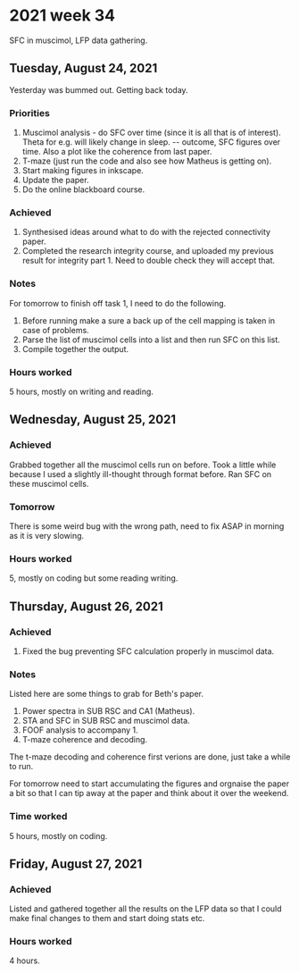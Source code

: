 # 2021 week 34

SFC in muscimol, LFP data gathering.

## Tuesday, August 24, 2021

Yesterday was bummed out. Getting back today.

### Priorities

1. Muscimol analysis - do SFC over time (since it is all that is of interest). Theta for e.g. will likely change in sleep. -- outcome, SFC figures over time. Also a plot like the coherence from last paper.
2. T-maze (just run the code and also see how Matheus is getting on).
3. Start making figures in inkscape.
4. Update the paper.
5. Do the online blackboard course.

### Achieved

1. Synthesised ideas around what to do with the rejected connectivity paper.
2. Completed the research integrity course, and uploaded my previous result for integrity part 1. Need to double check they will accept that.

### Notes

For tomorrow to finish off task 1, I need to do the following.
1. Before running make a sure a back up of the cell mapping is taken in case of problems.
2. Parse the list of muscimol cells into a list and then run SFC on this list.
3. Compile together the output.

### Hours worked

5 hours, mostly on writing and reading.

## Wednesday, August 25, 2021

### Achieved

Grabbed together all the muscimol cells run on before.
Took a little while because I used a slightly ill-thought through format before.
Ran SFC on these muscimol cells.

### Tomorrow

There is some weird bug with the wrong path, need to fix ASAP in morning as it is very slowing.

### Hours worked

5, mostly on coding but some reading writing.

## Thursday, August 26, 2021

### Achieved

1. Fixed the bug preventing SFC calculation properly in muscimol data.

### Notes

Listed here are some things to grab for Beth's paper.

1. Power spectra in SUB RSC and CA1 (Matheus).
2. STA and SFC in SUB RSC and muscimol data.
3. FOOF analysis to accompany 1.
4. T-maze coherence and decoding.

The t-maze decoding and coherence first verions are done, just take a while to run.

For tomorrow need to start accumulating the figures and orgnaise the paper a bit so that I can tip away at the paper and think about it over the weekend.

### Time worked

5 hours, mostly on coding.

## Friday, August 27, 2021

### Achieved

Listed and gathered together all the results on the LFP data so that I could make final changes to them and start doing stats etc.

### Hours worked

4 hours.
